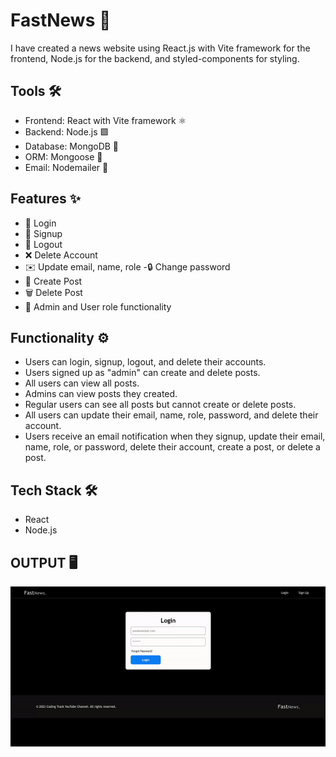 # FastNews 📰

I have created a news website using React.js with Vite framework for the frontend, Node.js for the backend, and styled-components for styling.

## Tools 🛠️
- Frontend: React with Vite framework ⚛️
- Backend: Node.js 🟩
- Database: MongoDB 🍃
- ORM: Mongoose 🐍
- Email: Nodemailer 📧

## Features ✨

- 🔑 Login
- 📝 Signup
- 🚪 Logout
- ❌ Delete Account
- ✉️ Update email, name, role
-🔒 Change password
- 📰 Create Post
- 🗑️ Delete Post
- 🔑 Admin and User role functionality

## Functionality ⚙️
- Users can login, signup, logout, and delete their accounts.
- Users signed up as "admin" can create and delete posts.
- All users can view all posts.
- Admins can view posts they created.
- Regular users can see all posts but cannot create or delete posts.
- All users can update their email, name, role, password, and delete their account.
- Users receive an email notification when they signup, update their email, name, role, or password, delete their account, create a post, or delete a post.

## Tech Stack 🛠️

- React
- Node.js

## OUTPUT 🖥️
![video](FastNews.gif)
